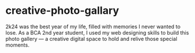 # creative-photo-gallary
2k24 was the best year of my life, filled with memories I never wanted to lose. As a BCA 2nd year student, I used my web designing skills to build this photo gallery — a creative digital space to hold and relive those special moments.
